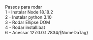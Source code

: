 Passos para rodar  
1 - Instalar Node 18.18.2  
2 - Instalar python 3.10  
3 - Rodar Ellipse DOM  
4 - Rodar install.bat  
6 - Acessar 127.0.0.1:7834/{NomeDaTag}  
